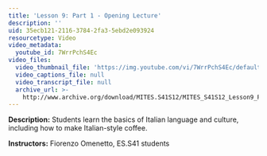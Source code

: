 ```yaml
---
title: 'Lesson 9: Part 1 - Opening Lecture'
description: ''
uid: 35ecb121-2116-3784-2fa3-5ebd2e093924
resourcetype: Video
video_metadata:
  youtube_id: 7WrrPchS4Ec
video_files:
  video_thumbnail_file: 'https://img.youtube.com/vi/7WrrPchS4Ec/default.jpg'
  video_captions_file: null
  video_transcript_file: null
  archive_url: >-
    http://www.archive.org/download/MITES.S41S12/MITES_S41S12_Lesson9_Part1_300k.mp4
---
```


**Description:** Students learn the basics of Italian language and culture, including how to make Italian-style coffee.

**Instructors:** Fiorenzo Omenetto, ES.S41 students